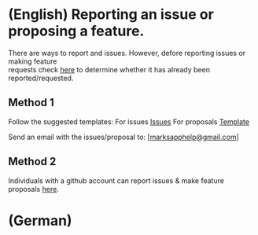 # (English) Reporting an issue or proposing a feature.

There are ways to report and issues. However, defore reporting issues or making feature  
requests check [here](https://github.com/hcuffy/My-Marks/issues) to determine whether
it has already been reported/requested.

## Method 1

Follow the suggested templates: For issues [Issues](https://github.com/hcuffy/My-Marks/blob/master/.github/ISSUE_TEMPLATE/bug_report.md) For proposals [Template](https://github.com/hcuffy/My-Marks/blob/master/.github/ISSUE_TEMPLATE/feature_request.md)

Send an email with the issues/proposal to: [marksapphelp@gmail.com]

## Method 2

Individuals with a github account can report issues & make feature proposals [here](https://github.com/hcuffy/My-Marks/issues/new/choose).

# (German)
